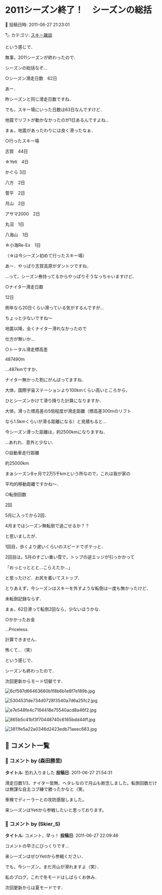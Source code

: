# 2011シーズン終了！　シーズンの総括

📅 投稿日時: 2011-06-27 21:23:01

🏷️ カテゴリ: [スキー雑談](c1f9d2cb7478308da16419928ea3945e9.md)

という感じで．





無事，2011シーズンが終わったので．


シーズンの総括なぞ…





○シーズン滑走日数　62日


あー．


昨シーズンと同じ滑走日数ですね．


でも，スキー場にいった日数は63日なんですけど．


地震でリフトが動かなかったのが1日あるんですよね…





まぁ，地震があったわりには良く滑ったなぁ．





○行ったスキー場


志賀　44日


☆Yeti　4日


かぐら 3日


八方　2日


菅平　2日


月山　2日


アサマ2000　2日


丸沼　1日


八海山　1日


☆小海Re-Ex　1日


（☆は今シーズン初めて行ったスキー場）





あー．やっぱり志賀高原がダントツですね．


…って，シーズン券持ってるからやっぱりそうなっちゃいますけど．





○ナイター滑走日数


12日


例年なら20日くらい滑っている気がするんですが…


ちょっと少ないですね～


地震以降，全くナイター滑れなかったので


仕方が無いか…





○トータル滑走標高差


487490m


…487kmですか．


ナイター無かった割にがんばってますね．


大体，国際宇宙ステーションより100kmくらい高いところから，


ひとシーズンかけて滑り降りた計算になりますか．





大体，滑った標高差の5倍程度が滑走距離（標高差300mのリフト


なら1.5kmくらいが滑る距離になる）と見積もると…


今シーズン滑った距離は，約2500kmになりますね．


…あれれ．意外と少ない．





○自動車走行距離


約25000km


まぁシーズン8ヶ月で2万5千kmという所なので，これは我が家の


平均的移動距離ですかね～． 





○転倒回数


2回





5月に入ってから2回．


4月まではシーズン無転倒で過ごせるか？？


と思いましたが．





1回目，歩くより遅いくらいのスピードでポテっと．


2回目は，5月のすごい重い雪で，トップの逆エッジが引っかかって


「おっとっととと…こらえたか…」


と思ったけど．お尻を着いてストップ．





とりあえず，今シーズンはスキーを外すような転倒は一度も無かったけど．


未転倒記録ならず．





まぁ，62日滑って転倒2回なら，少ないほうかな．








○かかったお金


…Priceless.


計算できません．


怖くて…（笑）





という感じで．


シーズンも終わったので．


次回更新からモード切替です．







![6cf587d66463660b1f8b6b1e6f7e189b.jpg](images/6cf587d66463660b1f8b6b1e6f7e189b.jpg)









![5304531de734d0728f3540a7d6a25fc2.jpg](images/5304531de734d0728f3540a7d6a25fc2.jpg)









![e7e548fe4c7164418e75540acd8a46f2.jpg](images/e7e548fe4c7164418e75540acd8a46f2.jpg)









![865b5c41bf3f70448740c6165bdd44ff.jpg](images/865b5c41bf3f70448740c6165bdd44ff.jpg)









![3811fe5a22a0346d2423edb71aeec683.jpg](images/3811fe5a22a0346d2423edb71aeec683.jpg)

## 💬 コメント一覧

### 💬 コメント by (森田勝里)
**タイトル**: 恐れ入りました
**投稿日**: 2011-06-27 21:54:31

滑走日数1/3、ナイター皆無、ヘタレなので月山も断念しました。転倒回数だけは無謀な自主コブ練で勝ったかなと（笑。

車検でディーラーとの攻防感服しました。

来シーズンはYetiから参戦したいと思っております。

### 💬 コメント by (Skier_S)
**タイトル**: コメント，早っ！
**投稿日**: 2011-06-27 22:09:46

コメントの早さにびっくりです…



来シーズンはぜひYetiから参戦ください．

でも，今シーズン，まだ月山が滑れますよ（笑）．



私のブログ，これで冬モードはしばらくお休み．

次回更新からは夏モードです．

